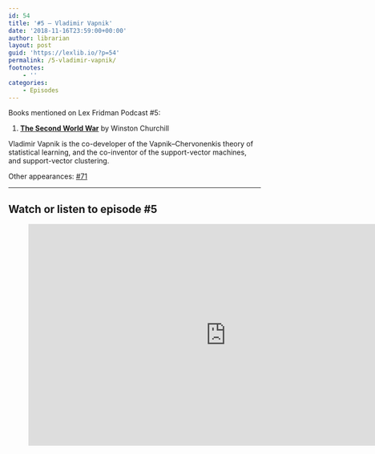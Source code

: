 ```yaml
---
id: 54
title: '#5 – Vladimir Vapnik'
date: '2018-11-16T23:59:00+00:00'
author: librarian
layout: post
guid: 'https://lexlib.io/?p=54'
permalink: /5-vladimir-vapnik/
footnotes:
    - ''
categories:
    - Episodes
---
```


Books mentioned on Lex Fridman Podcast #5:

1. **[The Second World War](https://amzn.to/3XbxQ77)** by Winston Churchill

Vladimir Vapnik is the co-developer of the Vapnik–Chervonenkis theory of statistical learning, and the co-inventor of the support-vector machines, and support-vector clustering.

Other appearances: [\#71](/71-vladimir-vapnik/)

- - - - - -

## Watch or listen to episode #5

<figure class="wp-block-embed is-type-video is-provider-youtube wp-block-embed-youtube wp-embed-aspect-16-9 wp-has-aspect-ratio"><div class="wp-block-embed__wrapper"><iframe allow="accelerometer; autoplay; clipboard-write; encrypted-media; gyroscope; picture-in-picture; web-share" allowfullscreen="" frameborder="0" height="443" loading="lazy" src="https://www.youtube.com/embed/STFcvzoxVw4?feature=oembed" title="Vladimir Vapnik: Statistical Learning | Lex Fridman Podcast #5" width="788"></iframe></div></figure>